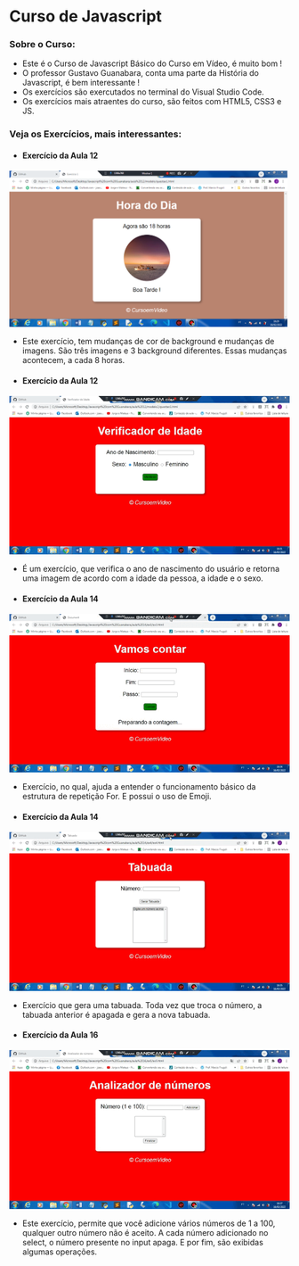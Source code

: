 # Curso de Javascript

### Sobre o Curso:

* Este é o Curso de Javascript Básico do Curso em Vídeo, é muito bom !
* O professor Gustavo Guanabara, conta uma parte da História do Javascript, é bem interessante !
* Os exercícios são exercutados no terminal do Visual Studio Code.
* Os exercícios mais atraentes do curso, são feitos com HTML5, CSS3 e JS.

### Veja os Exercícios, mais interessantes:

* #### Exercício da Aula 12

<img src="gifs/dia.PNG" width="500px" />

- Este exercício, tem mudanças de cor de background e mudanças de imagens. São três imagens e 3 background diferentes. Essas mudanças acontecem, a cada 8 horas.

* #### Exercício da Aula 12

<img src="gifs/gif1.gif" />

- É um exercício, que verifica o ano de nascimento do usuário e retorna uma imagem de acordo com a idade da pessoa, a idade e o sexo.

* #### Exercício da Aula 14

<img src="gifs/gif2.gif" />

- Exercício, no qual, ajuda a entender o funcionamento básico da estrutura de repetição For. E possui o uso de Emoji.

* #### Exercício da Aula 14

<img src="gifs/gif3.gif" />

- Exercício que gera uma tabuada. Toda vez que troca o número, a tabuada anterior é apagada e gera a nova tabuada.

* #### Exercício da Aula 16

<img src="gifs/gif4.gif" />

- Este exercício, permite que você adicione vários números de 1 a 100, qualquer outro número não é aceito. A cada número adicionado no select, o número presente no input apaga. E por fim, são exibidas algumas operações.

